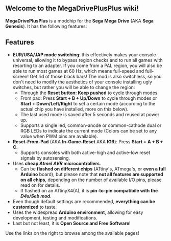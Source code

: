 ## Welcome to the MegaDrivePlusPlus wiki!

**MegaDrivePlusPlus** is a modchip for the **Sega Mega Drive** (AKA **Sega Genesis**). It has the following features:

## Features
- **EUR/USA/JAP mode switching**: this effectively makes your console universal, allowing it to bypass region checks and to run all games with resorting to an adapter. If you come from a PAL region, you will also be able to run most games at 60 Hz, which means full-speed and full-screen! Get rid of those black bars! The mod is also switchless, so you don't need to modify the aesthetics of your console installing ugly switches, but rather you will be able to change the region:
  - Through the **Reset button: Keep pushed** to cycle through modes.
  - From pad: Press **Start + B + Up/Down** to cycle through modes or **Start + Down/Left/Right** to set a certain mode (according to the actual chip you have installed, more on this below).
  - The last used mode is saved after 5 seconds and reused at power up.
  - Supports a single led, common-anode or common-cathode dual or RGB LEDs to indicate the current mode (Colors can be set to any value when PWM pins are available).
- **Reset-From-Pad** (AKA **In-Game-Reset** AKA **IGR**): Press **Start + A + B + C**.
  - Supports consoles with both active-high and active-low reset signals by
autosensing.
- Uses **cheap *Atmel AVR* microcontrollers**.
  - Can be **flashed on different chips** (ATtiny's, ATmega's, or **even a full
Arduino** board), but please note that **not all features are supported on all chips**, depending on
the number of available I/O pins, please read on for details.
  - If flashed on an ATtinyX4(A), it is **pin-to-pin compatibile with the _D4s/Seb mod_**.
- Even though default settings are recommended, **everything can be customized** to taste.
- Uses the widespread **Arduino environment**, allowing for easy development, testing and modifications.
- Last but not least, it is **Open Source and Free Software**!


Use the links on the right to browse among the available pages!
